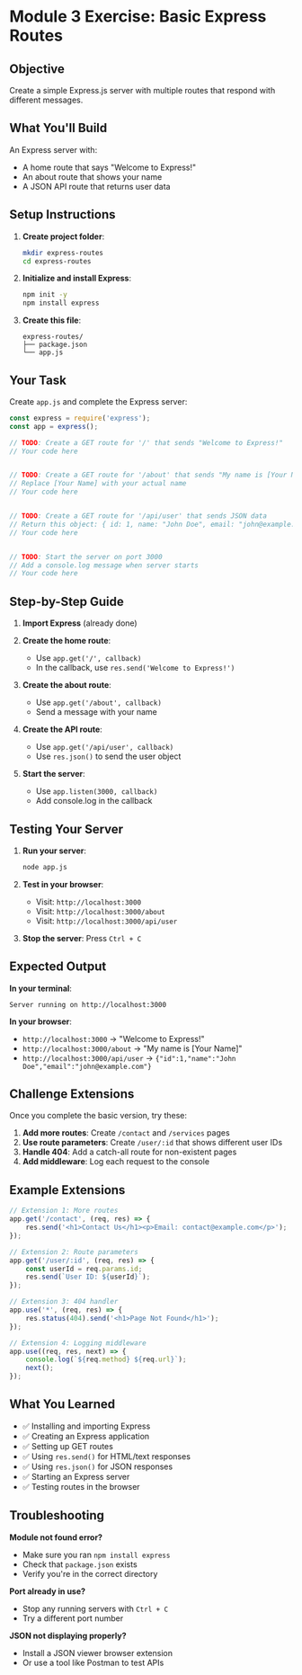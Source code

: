 # Module 3 Exercise: Basic Express Routes

## Objective
Create a simple Express.js server with multiple routes that respond with different messages.

## What You'll Build
An Express server with:
- A home route that says "Welcome to Express!"
- An about route that shows your name
- A JSON API route that returns user data

## Setup Instructions

1. **Create project folder**:
   ```bash
   mkdir express-routes
   cd express-routes
   ```

2. **Initialize and install Express**:
   ```bash
   npm init -y
   npm install express
   ```

3. **Create this file**:
   ```
   express-routes/
   ├── package.json
   └── app.js
   ```

## Your Task

Create `app.js` and complete the Express server:

```javascript
const express = require('express');
const app = express();

// TODO: Create a GET route for '/' that sends "Welcome to Express!"
// Your code here


// TODO: Create a GET route for '/about' that sends "My name is [Your Name]"
// Replace [Your Name] with your actual name
// Your code here


// TODO: Create a GET route for '/api/user' that sends JSON data
// Return this object: { id: 1, name: "John Doe", email: "john@example.com" }
// Your code here


// TODO: Start the server on port 3000
// Add a console.log message when server starts
// Your code here
```

## Step-by-Step Guide

1. **Import Express** (already done)

2. **Create the home route**:
   - Use `app.get('/', callback)`
   - In the callback, use `res.send('Welcome to Express!')`

3. **Create the about route**:
   - Use `app.get('/about', callback)`
   - Send a message with your name

4. **Create the API route**:
   - Use `app.get('/api/user', callback)`
   - Use `res.json()` to send the user object

5. **Start the server**:
   - Use `app.listen(3000, callback)`
   - Add console.log in the callback

## Testing Your Server

1. **Run your server**:
   ```bash
   node app.js
   ```

2. **Test in your browser**:
   - Visit: `http://localhost:3000`
   - Visit: `http://localhost:3000/about`
   - Visit: `http://localhost:3000/api/user`

3. **Stop the server**: Press `Ctrl + C`

## Expected Output

**In your terminal**:
```
Server running on http://localhost:3000
```

**In your browser**:

- `http://localhost:3000` → "Welcome to Express!"
- `http://localhost:3000/about` → "My name is [Your Name]"
- `http://localhost:3000/api/user` → `{"id":1,"name":"John Doe","email":"john@example.com"}`

## Challenge Extensions

Once you complete the basic version, try these:

1. **Add more routes**: Create `/contact` and `/services` pages
2. **Use route parameters**: Create `/user/:id` that shows different user IDs
3. **Handle 404**: Add a catch-all route for non-existent pages
4. **Add middleware**: Log each request to the console

## Example Extensions

```javascript
// Extension 1: More routes
app.get('/contact', (req, res) => {
    res.send('<h1>Contact Us</h1><p>Email: contact@example.com</p>');
});

// Extension 2: Route parameters
app.get('/user/:id', (req, res) => {
    const userId = req.params.id;
    res.send(`User ID: ${userId}`);
});

// Extension 3: 404 handler
app.use('*', (req, res) => {
    res.status(404).send('<h1>Page Not Found</h1>');
});

// Extension 4: Logging middleware
app.use((req, res, next) => {
    console.log(`${req.method} ${req.url}`);
    next();
});
```

## What You Learned

- ✅ Installing and importing Express
- ✅ Creating an Express application
- ✅ Setting up GET routes
- ✅ Using `res.send()` for HTML/text responses
- ✅ Using `res.json()` for JSON responses
- ✅ Starting an Express server
- ✅ Testing routes in the browser

## Troubleshooting

**Module not found error?**
- Make sure you ran `npm install express`
- Check that `package.json` exists
- Verify you're in the correct directory

**Port already in use?**
- Stop any running servers with `Ctrl + C`
- Try a different port number

**JSON not displaying properly?**
- Install a JSON viewer browser extension
- Or use a tool like Postman to test APIs
